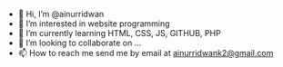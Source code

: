 - 👋 Hi, I’m @ainurridwan
- 👀 I’m interested in website programming
- 🌱 I’m currently learning HTML, CSS, JS, GITHUB, PHP
- 💞️ I’m looking to collaborate on ...
- 📫 How to reach me send me by email at ainurridwank2@gmail.com

<!---
ainurridwan/ainurridwan is a ✨ special ✨ repository because its `README.md` (this file) appears on your GitHub profile.
You can click the Preview link to take a look at your changes.
--->
